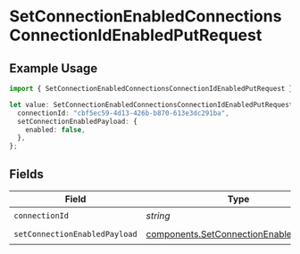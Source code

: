 # SetConnectionEnabledConnectionsConnectionIdEnabledPutRequest

## Example Usage

```typescript
import { SetConnectionEnabledConnectionsConnectionIdEnabledPutRequest } from "ragie/models/operations";

let value: SetConnectionEnabledConnectionsConnectionIdEnabledPutRequest = {
  connectionId: "cbf5ec59-4d13-426b-b870-613e3dc291ba",
  setConnectionEnabledPayload: {
    enabled: false,
  },
};
```

## Fields

| Field                                                                                            | Type                                                                                             | Required                                                                                         | Description                                                                                      |
| ------------------------------------------------------------------------------------------------ | ------------------------------------------------------------------------------------------------ | ------------------------------------------------------------------------------------------------ | ------------------------------------------------------------------------------------------------ |
| `connectionId`                                                                                   | *string*                                                                                         | :heavy_check_mark:                                                                               | N/A                                                                                              |
| `setConnectionEnabledPayload`                                                                    | [components.SetConnectionEnabledPayload](../../models/components/setconnectionenabledpayload.md) | :heavy_check_mark:                                                                               | N/A                                                                                              |